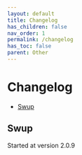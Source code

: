 ```yaml
---
layout: default
title: Changelog
has_children: false
nav_order: 1
permalink: /changelog
has_toc: false
parent: Other
---
```


# Changelog
* [Swup](/#swup)  

## Swup
Started at version 2.0.9


